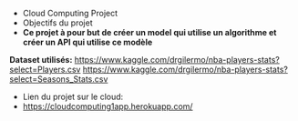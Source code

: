 
- Cloud Computing Project
- Objectifs du projet
- **Ce projet à pour but de créer un model qui utilise un algorithme et créer un API qui utilise ce modèle**

**Dataset utilisés:**
https://www.kaggle.com/drgilermo/nba-players-stats?select=Players.csv
https://www.kaggle.com/drgilermo/nba-players-stats?select=Seasons_Stats.csv


- Lien du projet sur le cloud: 
- https://cloudcomputing1app.herokuapp.com/
​
